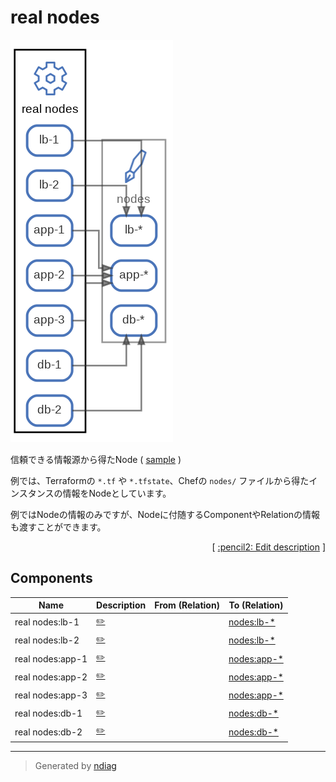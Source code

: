 # real nodes

![diagram](node-real_nodes.png)

信頼できる情報源から得たNode ( [sample](/sample/input/nodes.yml#L1-L7) )

例では、Terraformの `*.tf` や `*.tfstate`、Chefの `nodes/` ファイルから得たインスタンスの情報をNodeとしています。

例ではNodeの情報のみですが、Nodeに付随するComponentやRelationの情報も渡すことができます。


<p align="right">
  [ <a href="../ndiag.descriptions.ja/_node-real_nodes.md">:pencil2: Edit description</a> ]
<p>

## Components

| Name | Description | From (Relation) | To (Relation) |
| --- | --- | --- | --- |
| real nodes:lb-1 |  <a href="../ndiag.descriptions.ja/_component-real_nodes_lb-1.md">:pencil2:</a> |  | [nodes:lb-*](node-nodes.md) |
| real nodes:lb-2 |  <a href="../ndiag.descriptions.ja/_component-real_nodes_lb-2.md">:pencil2:</a> |  | [nodes:lb-*](node-nodes.md) |
| real nodes:app-1 |  <a href="../ndiag.descriptions.ja/_component-real_nodes_app-1.md">:pencil2:</a> |  | [nodes:app-*](node-nodes.md) |
| real nodes:app-2 |  <a href="../ndiag.descriptions.ja/_component-real_nodes_app-2.md">:pencil2:</a> |  | [nodes:app-*](node-nodes.md) |
| real nodes:app-3 |  <a href="../ndiag.descriptions.ja/_component-real_nodes_app-3.md">:pencil2:</a> |  | [nodes:app-*](node-nodes.md) |
| real nodes:db-1 |  <a href="../ndiag.descriptions.ja/_component-real_nodes_db-1.md">:pencil2:</a> |  | [nodes:db-*](node-nodes.md) |
| real nodes:db-2 |  <a href="../ndiag.descriptions.ja/_component-real_nodes_db-2.md">:pencil2:</a> |  | [nodes:db-*](node-nodes.md) |


---

> Generated by [ndiag](https://github.com/k1LoW/ndiag)
